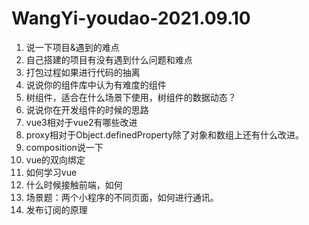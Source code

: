 # WangYi-youdao-2021.09.10

1. 说一下项目&遇到的难点
2. 自己搭建的项目有没有遇到什么问题和难点
3. 打包过程如果进行代码的抽离
4. 说说你的组件库中认为有难度的组件
5. 树组件，适合在什么场景下使用，树组件的数据动态？
6. 说说你在开发组件的时候的思路
7. vue3相对于vue2有哪些改进
8. proxy相对于Object.definedProperty除了对象和数组上还有什么改进。
9. composition说一下
10. vue的双向绑定
11. 如何学习vue
12. 什么时候接触前端，如何
13. 场景题：两个小程序的不同页面，如何进行通讯。
14. 发布订阅的原理